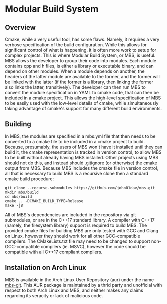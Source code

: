 Modular Build System
====================

Overview
--------
Cmake, while a very useful tool, has some flaws. Namely, it requires a very verbose specification of the build
configuration. While this allows for significant control of what is happening, it is often more work to setup for
complex projects. This is where Modular Build System, or MBS, is useful. MBS allows the developer to group their code
into modules. Each module contains cpp and h files, is either a library or executable binary, and can depend on other
modules. When a module depends on another, the headers of the latter module are available to the former, and the former
will be linked with the latter (if the former is a library, then linking the former also links the latter, transitively).
The developer can then run MBS to convert the module specification in YAML to cmake code, that can then be included in
a cmake project. This allows the high-level specification of MBS to be easily used with the low-level details of cmake,
while simultaneously taking advantage of cmake's support for many different build environments.

Building
--------
In MBS, the modules are specified in a mbs.yml file that then needs to be converted to a cmake file to be included in a
cmake project to build. Because, presumably, the users of MBS won't have it installed until they can build it, the cmake
representation is tracked in version control, to allow MBS to be built without already having MBS installed. Other
projects using MBS should not do this, and instead should .gitignore (or otherwise) the cmake output from MBS. Because
MBS includes the cmake file in version control, all that is necessary to build MBS is a recursive clone then a standard
cmake build procedure:

```shell
git clone --recurse-submodules https://github.com/john01dav/mbs.git
mkdir mbs/build
cd mbs/build
cmake .. -DCMAKE_BUILD_TYPE=Release
make -j8
```

All of MBS's dependencies are included in the repository via git submodules, or are in the C++17 standard library. A
compiler with C++17 (namely, the filesystem library) support is required to build MBS. The provided cmake files for
building MBS are only tested with GCC and Clang on Linux, however they should work for all other GCC-compatible
compilers. The CMakeLists.txt file may need to be changed to support non-GCC-compatible compilers (ie. MSVC), however 
the code should be compatible with all C++17 compliant compilers.

Installation on Arch Linux
------------
MBS is available in the Arch Linux User Repository (aur) under the name 
[mbs-git](https://aur.archlinux.org/packages/mbs-git/). This AUR package is maintained by a thrid party and unofficial 
with respect to both Arch Linux and MBS, and neither makes any claims regarding its veracity or lack of malicious code.
